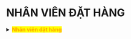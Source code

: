 # NHÂN VIÊN ĐẶT HÀNG

<details>

<summary><mark style="color:orange;"><strong>Nhân viên đặt hàng</strong></mark></summary>

[huong-dan-xu-ly-mua-hang.md](order/huong-dan-xu-ly-mua-hang.md "mention")                         [huong-dan-xu-ly-khi-thieu-hang.md](order/huong-dan-xu-ly-khi-thieu-hang.md "mention")

[huong-dan-xu-ly-khong-mua-duoc-hang.md](order/huong-dan-xu-ly-khong-mua-duoc-hang.md "mention")   [huong-dan-xu-ly-khi-shop-tq-khong-giao.md](order/huong-dan-xu-ly-khi-shop-tq-khong-giao.md "mention")

</details>
